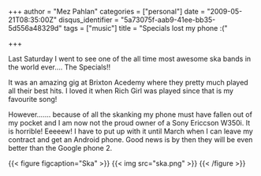 +++
author = "Mez Pahlan"
categories = ["personal"]
date = "2009-05-21T08:35:00Z"
disqus_identifier = "5a73075f-aab9-41ee-bb35-5d556a48329d"
tags = ["music"]
title = "Specials lost my phone :("

+++

Last Saturday I went to see one of the all time most awesome ska bands in the world ever.... The Specials!!

It was an amazing gig at Brixton Acedemy where they pretty much played all their best hits. I loved it when Rich Girl
was played since that is my favourite song!

However....... because of all the skanking my phone must have fallen out of my pocket and I am now not the proud owner
of a Sony Ericcson W350i. It is horrible! Eeeeew! I have to put up with it until March when I can leave my contract and
get an Android phone. Good news is by then they will be even better than the Google phone 2.

{{< figure figcaption="Ska" >}}
    {{< img src="ska.png" >}}
{{< /figure >}}
<!--more-->
